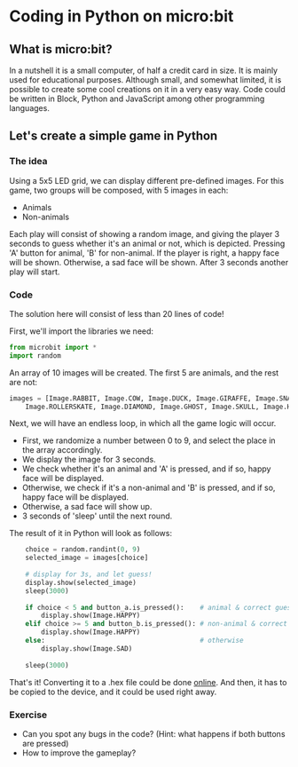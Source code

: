# Coding in Python on micro:bit

## What is micro:bit?

In a nutshell it is a small computer, of half a credit card in size. It is mainly used for educational purposes. Although small, and somewhat limited, it is possible to create some cool creations on it in a very easy way. Code could be written in Block, Python and JavaScript among other programming languages.

## Let's create a simple game in Python

### The idea

Using a 5x5 LED grid, we can display different pre-defined images. For this game, two groups will be composed, with 5 images in each:

- Animals
- Non-animals

Each play will consist of showing a random image, and giving the player 3 seconds to guess whether it's an animal or not, which is depicted. Pressing 'A' button for animal, 'B' for non-animal. If the player is right, a happy face will be shown. Otherwise, a sad face will be shown. After 3 seconds another play will start.

### Code

The solution here will consist of less than 20 lines of code!


First, we'll import the libraries we need:
```python
from microbit import *
import random
```

An array of 10 images will be created. The first 5 are animals, and the rest are not:
```python
images = [Image.RABBIT, Image.COW, Image.DUCK, Image.GIRAFFE, Image.SNAKE, 
    Image.ROLLERSKATE, Image.DIAMOND, Image.GHOST, Image.SKULL, Image.HOUSE]
```

Next, we will have an endless loop, in which all the game logic will occur.

- First, we randomize a number between 0 to 9, and select the place in the array accordingly.
- We display the image for 3 seconds.
- We check whether it's an animal and 'A' is pressed, and if so, happy face will be displayed.
- Otherwise, we check if it's a non-animal and 'B' is pressed, and if so, happy face will be displayed.
- Otherwise, a sad face will show up.
- 3 seconds of 'sleep' until the next round.

The result of it in Python will look as follows:

```python
    choice = random.randint(0, 9)
    selected_image = images[choice]
    
    # display for 3s, and let guess!
    display.show(selected_image)
    sleep(3000)
    
    if choice < 5 and button_a.is_pressed():    # animal & correct guess
        display.show(Image.HAPPY)
    elif choice >= 5 and button_b.is_pressed(): # non-animal & correct guess
        display.show(Image.HAPPY)
    else:                                       # otherwise
        display.show(Image.SAD)
        
    sleep(3000)
```

That's it! Converting it to a .hex file could be done [online](https://python.microbit.org/). And then, it has to be copied to the device, and it could be used right away.

### Exercise

- Can you spot any bugs in the code? (Hint: what happens if both buttons are pressed)
- How to improve the gameplay?



